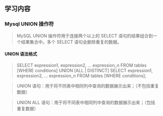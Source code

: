 ## 学习内容

### Mysql UNION 操作符


> MySQL UNION 操作符用于连接两个以上的 SELECT 语句的结果组合到一个结果集合中。多个 SELECT 语句会删除重复的数据。


#### UNION 语法格式
> SELECT expression1, expression2, ... expression_n
  FROM tables
  [WHERE conditions]
  UNION [ALL | DISTINCT]
  SELECT expression1, expression2, ... expression_n
  FROM tables
  [WHERE conditions];




> UNION 语句：用于将不同表中相同列中查询的数据展示出来；（不包括重复数据）

> UNION ALL 语句：用于将不同表中相同列中查询的数据展示出来；（包括重复数据）
